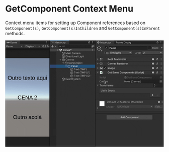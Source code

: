 # GetComponent Context Menu
Context menu items for setting up Component references based on `GetComponent(s)`, `GetComponent(s)InChildren` and `GetComponent(s)InParent` methods.

![](Extras~/demo.gif)